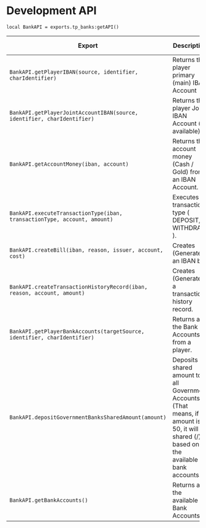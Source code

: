 # Development API

`local BankAPI = exports.tp_banks:getAPI()`


| Export                                                                    | Description                                                                                                                                 | Example                                   | Returned Type |
|---------------------------------------------------------------------------|---------------------------------------------------------------------------------------------------------------------------------------------|-------------------------------------------|---------------|
| `BankAPI.getPlayerIBAN(source, identifier, charIdentifier)`               | Returns the player primary (main) IBAN Account                                                                                              |                                           | String        |
| `BankAPI.getPlayerJointAccountIBAN(source, identifier, charIdentifier)`   | Returns the player Joint IBAN Account (if available)                                                                                        |                                           | String        |
| `BankAPI.getAccountMoney(iban, account)`                                  | Returns the account money (Cash / Gold) from an IBAN Account.                                                                               |                                           | Integer       |
| `BankAPI.executeTransactionType(iban, transactionType, account, amount)`  | Executes transaction type ( DEPOSIT, WITHDRAW ).                                                                                            |                                           | N/A           |
| `BankAPI.createBill(iban, reason, issuer, account, cost)`                 | Creates (Generates) an IBAN bill.                                                                                                           |                                           | N/A           |
| `BankAPI.createTransactionHistoryRecord(iban, reason, account, amount)`   | Creates (Generates) a transaction history record.                                                                                           |                                           | N/A           |
| `BankAPI.getPlayerBankAccounts(targetSource, identifier, charIdentifier)` | Returns all the Bank Accounts from a player.                                                                                                |                                           | Table         |
| `BankAPI.depositGovernmentBanksSharedAmount(amount)`                      | Deposits a shared amount to all Government Accounts (That means, if amount is 50, it will shared (/) based on the available bank accounts.  |                                           | N/A           |
| `BankAPI.getBankAccounts()`                                               | Returns all the available Bank Accounts.                                                                                                    |                                           | Table         |
